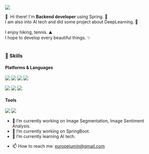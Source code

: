<p>
  <a href="mailto:europejumin@gmail.com" target="_blank"><img src="https://img.shields.io/badge/europejumin@gmail.com-EA4335?style=flat-square&logo=Gmail&logoColor=white"/></a>
</p>

<p>
  👋&nbsp; Hi there! I'm <b>Backend developer</b> using Spring. 🚀<br/>
  I am also into AI tech and did some project about DeepLearning. 💖<br/><br/>
  I enjoy hiking, tennis. ⛰<br/>
  I hope to develop every beautiful things. ✨ <br/><br/>
</p>

### 💪 Skills
#### Platforms & Languages
<p>
  <img src="https://img.shields.io/badge/Spring-3DDC84?style=flat-square&logo=Spring&logoColor=white"/>
  <img src="https://img.shields.io/badge/Keras-61DAFB?style=flat-square&logo=Keras&logoColor=black"/>
  <img src="https://img.shields.io/badge/Docker-02569B?style=flat-square&logo=Docker&logoColor=white"/>  
  <img src="https://img.shields.io/badge/Linux-E8E8E8?style=flat-square&logo=Linux&logoColor=black"/>
</p>
<p>
  <img src="https://img.shields.io/badge/Java-0095D5?style=flat-square&logo=Java&logoColor=white"/> 
  <img src="https://img.shields.io/badge/Mysql-FA7343?style=flat-square&logo=Mysql&logoColor=white"/>
  <img src="https://img.shields.io/badge/Python-007396?style=flat-square&logo=Python&logoColor=white"/>
</p>

#### Tools
<p>
  <img src="https://img.shields.io/badge/Aws-B7178C?style=flat-square&logo=Aws&logoColor=white"/>
  <img src="https://img.shields.io/badge/Git-F05032?style=flat-square&logo=Git&logoColor=white"/>
</p>


<!--
**LuneRemer/LuneRemer** is a ✨ _special_ ✨ repository because its `README.md` (this file) appears on your GitHub profile.

Here are some ideas to get you started:
-->
- 🔭 I’m currently working on Image Segmentation, Image Sentiment Analysis.
- 🔭 I’m currently working on SpringBoot.
- 🌱 I’m currently learning AI tech.
<!-- - 👯 I’m looking to collaborate on ... -->
<!-- - 🤔 I’m looking for help with ... -->
<!-- - 💬 Ask me about ... -->
- 📫 How to reach me: europejumin@gmail.com
<!-- - 😄 Pronouns: ... -->
<!-- - ⚡ Fun fact: ... -->

